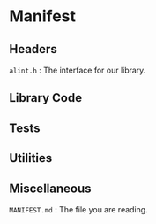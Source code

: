 Manifest
========

Headers
-------

`alint.h`
  : The interface for our library.

Library Code
------------

Tests
-----

Utilities
---------

Miscellaneous
-------------

`MANIFEST.md`
  : The file you are reading.
